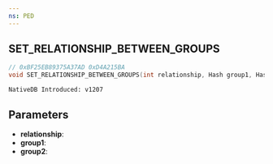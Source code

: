 ```yaml
---
ns: PED
---
```

## SET_RELATIONSHIP_BETWEEN_GROUPS

```c
// 0xBF25EB89375A37AD 0xD4A215BA
void SET_RELATIONSHIP_BETWEEN_GROUPS(int relationship, Hash group1, Hash group2);
```

```
NativeDB Introduced: v1207
```

## Parameters
* **relationship**:
* **group1**:
* **group2**:
